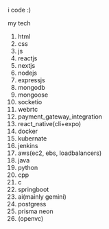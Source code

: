 i code :)

my tech
1. html
2. css
3. js
4. reactjs
5. nextjs
6. nodejs
7. expressjs
8. mongodb
9. mongoose
10. socketio
11. webrtc
12. payment_gateway_integration
13. react_native(cli+expo)
14. docker
15. kubernate
16. jenkins
17. aws(ec2, ebs, loadbalancers)
18. java
19. python
20. cpp
21. c
22. springboot
23. ai(mainly gemini)
24. postgress
25. prisma neon
26. (openvc)
